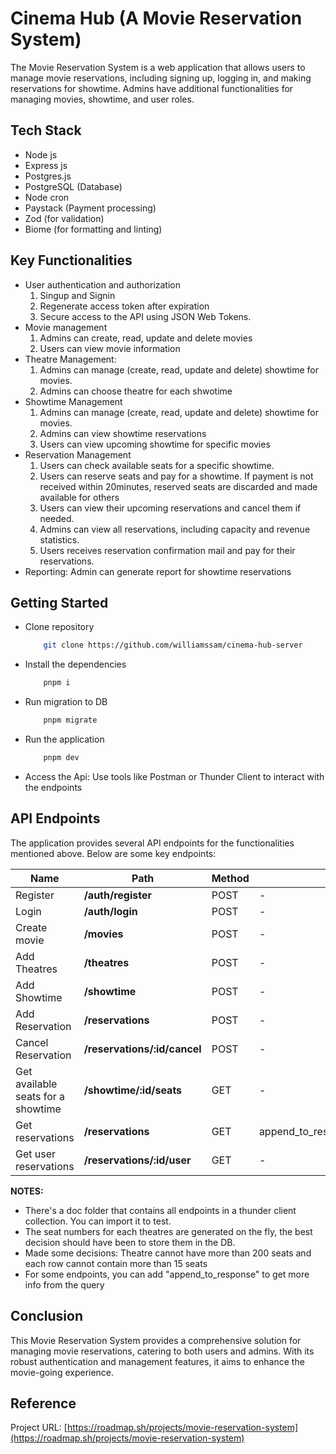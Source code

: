 # Cinema Hub (A Movie Reservation System)

The Movie Reservation System is a web application that allows users to manage movie reservations, including signing up, logging in, and making reservations for showtime. Admins have additional functionalities for managing movies, showtime, and user roles.

## Tech Stack
- Node js
- Express js
- Postgres.js
- PostgreSQL (Database)
- Node cron
- Paystack (Payment processing)
- Zod (for validation)
- Biome (for formatting and linting)

## Key Functionalities
- User authentication and authorization
	1. Singup and Signin
	2. Regenerate access token after expiration
	3. Secure access to the API using JSON Web Tokens.
- Movie management
	1. Admins can create, read, update and delete movies
	2. Users can view movie information
- Theatre Management:
	1. Admins can manage (create, read, update and delete) showtime for movies.
	2. Admins can choose theatre for each shwotime
- Showtime Management
	1. Admins can manage (create, read, update and delete) showtime for movies.
	2. Admins can view showtime reservations
	3. Users can view upcoming showtime for specific movies
- Reservation Management
	1. Users can check available seats for a specific showtime.
	2. Users can reserve seats and pay for a showtime. If payment is not received within 20minutes, reserved seats are discarded and made available for others
	3. Users can view their upcoming reservations and cancel them if needed.
	4. Admins can view all reservations, including capacity and revenue statistics.
	5. Users receives reservation confirmation mail and pay for their reservations.
- Reporting: Admin can generate report for showtime reservations

## Getting Started
- Clone repository
	```bash
		git clone https://github.com/williamssam/cinema-hub-server
	```
- Install the dependencies
	```bash
		pnpm i
	```
- Run migration to DB
	```bash
		pnpm migrate
	```

- Run the application
	```bash
		pnpm dev
	```

- Access the Api: Use tools like Postman or Thunder Client to interact with the endpoints


## API Endpoints
The application provides several API endpoints for the functionalities mentioned above. Below are some key endpoints:

|  Name 	|  Path 	|  Method 	|  Query 	|  Allows 	|
|---	|---	|---	|---	|---	|
| Register  	|  **/auth/register** 	|  POST 	|  - 	|   	|
| Login 	|  **/auth/login** 	|  POST 	|  - 	|   	|
| Create movie 	|  **/movies** 	|  POST 	|  - 	|  only admin 	|
| Add Theatres 	|  **/theatres** 	|  POST 	|  - 	|  only admin 	|
| Add Showtime 	|  **/showtime** 	|  POST 	|  - 	|  only admin 	|
| Add Reservation 	|  **/reservations** 	|  POST 	|  - 	|   	|
| Cancel Reservation 	|  **/reservations/:id/cancel** 	|  POST 	|  - 	|   	|
| Get available seats for a showtime 	|  **/showtime/:id/seats** 	|  GET 	|  - 	|   	|
| Get reservations 	|  **/reservations** 	|  GET 	|  append_to_response=movies,theatres,showtime 	|  only admins 	|
| Get user reservations 	|  **/reservations/:id/user** 	|  GET 	|  - 	|   	|

**NOTES:**
- There's a doc folder that contains all endpoints in a thunder client collection. You can import it to test.
- The seat numbers for each theatres are generated on the fly, the best decision should have been to store them in the DB.
- Made some decisions: Theatre cannot have more than 200 seats and each row cannot contain more than 15 seats
- For some endpoints, you can add "append_to_response" to get more info from the query

## Conclusion
This Movie Reservation System provides a comprehensive solution for managing movie reservations, catering to both users and admins. With its robust authentication and management features, it aims to enhance the movie-going experience.

## Reference
Project URL: [https://roadmap.sh/projects/movie-reservation-system](https://roadmap.sh/projects/movie-reservation-system)